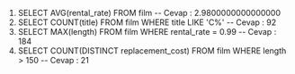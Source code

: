 1. SELECT AVG(rental_rate) FROM film -- Cevap : 2.9800000000000000
2. SELECT COUNT(title) FROM film WHERE title LIKE 'C%' -- Cevap : 92
3. SELECT MAX(length) FROM film WHERE rental_rate = 0.99 -- Cevap : 184
4. SELECT COUNT(DISTINCT replacement_cost) FROM film WHERE length > 150 -- Cevap : 21
